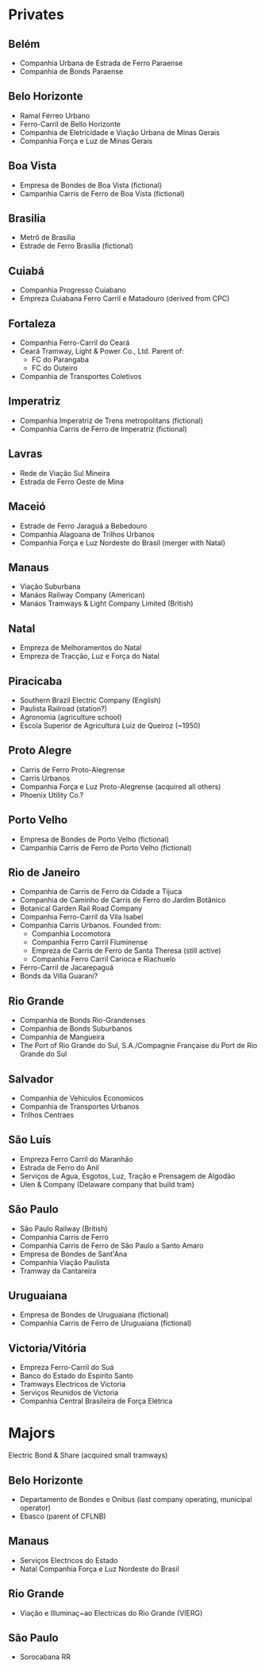 # Privates
## Belém
* Companhia Urbana de Estrada de Ferro Paraense
* Companhia de Bonds Paraense
## Belo Horizonte
* Ramal Férreo Urbano
* Ferro-Carril de Bello Horizonte
* Companhia de Eletricidade e Viação Urbana de Minas Gerais
* Companhia Força e Luz de Minas Gerais
## Boa Vista
* Empresa de Bondes de Boa Vista (fictional)
* Campanhia Carris de Ferro de Boa Vista (fictional)
## Brasilia
* Metrô de Brasília
* Estrade de Ferro Brasília (fictional)
## Cuiabá
* Companhia Progresso Cuiabano
* Empreza Cuiabana Ferro Carril e Matadouro (derived from CPC)
## Fortaleza
* Companhia Ferro-Carril do Ceará
* Ceará Tramway, Light & Power Co., Ltd. Parent of:
	* FC do Parangaba
	* FC do Outeiro
* Companhia de Transportes Coletivos
## Imperatriz
* Companhia Imperatriz de Trens metropolitans (fictional)
* Companhia Carris de Ferro de Imperatriz (fictional)
## Lavras
* Rede de Viação Sul Mineira
* Estrada de Ferro Oeste de Mina
## Maceió
* Estrade de Ferro Jaraguá a Bebedouro
* Companhia Alagoana de Trilhos Urbanos
* Companhia Força e Luz Nordeste do Brasil (merger with Natal)
## Manaus
* Viação Suburbana
* Manáos Railway Company (American)
* Manáos Tramways & Light Company Limited (British)
## Natal
* Empreza de Melhoramentos do Natal
* Empreza de Tracção, Luz e Força do Natal
## Piracicaba
* Southern Brazil Electric Company (English)
* Paulista Railroad (station?)
* Agronomia (agriculture school)
* Escola Superior de Agricultura Luiz de Queiroz (~1950)
## Proto Alegre
* Carris de Ferro Proto-Alegrense
* Carris Urbanos
* Companhia Força e Luz Proto-Alegrense (acquired all others)
* Phoenix Utility Co.?
## Porto Velho
* Empresa de Bondes de Porto Velho (fictional)
* Campanhia Carris de Ferro de Porto Velho (fictional)
## Rio de Janeiro
* Companhia de Carris de Ferro da Cidade a Tijuca
* Companhia de Caminho de Carris de Ferro do Jardim Botânico
* Botanical Garden Rail Road Company
* Companhia Ferro-Carril da Vila Isabel
* Companhia Carris Urbanos. Founded from:
	* Companhia Locomotora
	* Companhia Ferro Carril Fluminense
	* Empreza de Carris de Ferro de Santa Theresa (still active)
	* Companhia Ferro Carril Carioca e Riachuelo
* Ferro-Carril de Jacarepaguá
* Bonds da Villa Guarani?
## Rio Grande
* Companhia de Bonds Rio-Grandenses
* Companhia de Bonds Suburbanos
* Companhia de Mangueira
* The Port of Rio Grande do Sul, S.A./Compagnie Française du Port de Rio Grande do Sul
## Salvador
* Companhia de Vehiculos Economicos
* Companhia de Transportes Urbanos
* Trilhos Centraes
## São Luís
* Empreza Ferro Carril do Maranhão
* Estrada de Ferro do Anil
* Serviços de Agua, Esgotos, Luz, Tração e Prensagem de Algodão
* Ulen & Company (Delaware company that build tram)
## São Paulo
* São Paulo Railway (British)
* Companhia Carris de Ferro
* Companhia Carris de Ferro de São Paulo a Santo Amaro
* Empresa de Bondes de Sant'Ana
* Companhia Viação Paulista
* Tramway da Cantareira
## Uruguaiana
* Empresa de Bondes de Uruguaiana (fictional)
* Companhia Carris de Ferro de Uruguaiana (fictional)
## Victoria/Vitória
* Empreza Ferro-Carril do Suá
* Banco do Estado do Espírito Santo
* Tramways Electricos de Victoria
* Serviços Reunidos de Victoria
* Companhia Central Brasileira de Força Elétrica

# Majors
Electric Bond & Share (acquired small tramways)
## Belo Horizonte
* Departamento de Bondes e Onibus (last company operating, municipal operator)
* Ebasco (parent of CFLNB)
## Manaus
* Serviços Electricos do Estado
* Natal Companhia Força e Luz Nordeste do Brasil
## Rio Grande
* Viação e Illuminaç~ao Electricas do Rio Grande (VIERG)
## São Paulo
* Sorocabana RR
